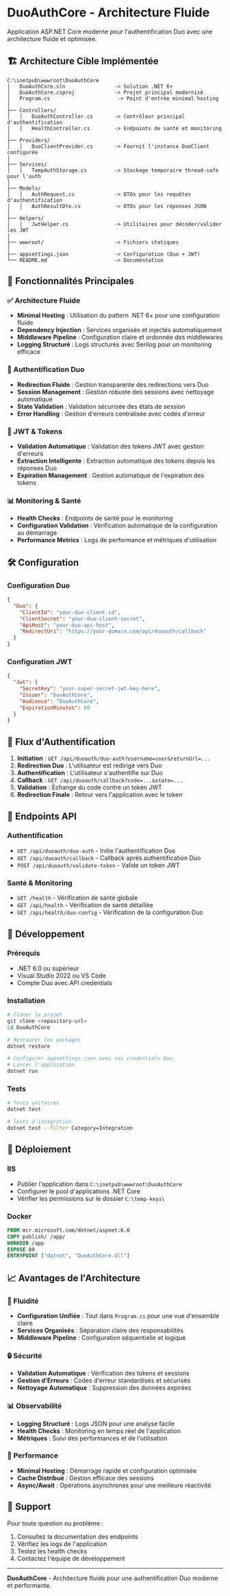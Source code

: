 # DuoAuthCore - Architecture Fluide

Application ASP.NET Core moderne pour l'authentification Duo avec une architecture fluide et optimisée.

## 🏗️ Architecture Cible Implémentée

```
C:\inetpub\wwwroot\DuoAuthCore
│   DuoAuthCore.sln                -> Solution .NET 6+
│   DuoAuthCore.csproj             -> Projet principal modernisé
│   Program.cs                      -> Point d'entrée minimal hosting
│
├── Controllers/
│   │   DuoAuthController.cs       -> Contrôleur principal d'authentification
│   │   HealthController.cs        -> Endpoints de santé et monitoring
│
├── Providers/
│   │   DuoClientProvider.cs       -> Fournit l'instance DuoClient configurée
│
├── Services/
│   │   TempAuthStorage.cs         -> Stockage temporaire thread-safe pour l'auth
│
├── Models/
│   │   AuthRequest.cs             -> DTOs pour les requêtes d'authentification
│   │   AuthResultDto.cs           -> DTOs pour les réponses JSON
│
├── Helpers/
│   │   JwtHelper.cs               -> Utilitaires pour décoder/valider les JWT
│
├── wwwroot/                       -> Fichiers statiques
│
├── appsettings.json               -> Configuration (Duo + JWT)
└── README.md                      -> Documentation
```

## 🚀 Fonctionnalités Principales

### ✅ Architecture Fluide
- **Minimal Hosting** : Utilisation du pattern .NET 6+ pour une configuration fluide
- **Dependency Injection** : Services organisés et injectés automatiquement
- **Middleware Pipeline** : Configuration claire et ordonnée des middlewares
- **Logging Structuré** : Logs structurés avec Serilog pour un monitoring efficace

### 🔐 Authentification Duo
- **Redirection Fluide** : Gestion transparente des redirections vers Duo
- **Session Management** : Gestion robuste des sessions avec nettoyage automatique
- **State Validation** : Validation sécurisée des états de session
- **Error Handling** : Gestion d'erreurs centralisée avec codes d'erreur

### 🎯 JWT & Tokens
- **Validation Automatique** : Validation des tokens JWT avec gestion d'erreurs
- **Extraction Intelligente** : Extraction automatique des tokens depuis les réponses Duo
- **Expiration Management** : Gestion automatique de l'expiration des tokens

### 📊 Monitoring & Santé
- **Health Checks** : Endpoints de santé pour le monitoring
- **Configuration Validation** : Vérification automatique de la configuration au démarrage
- **Performance Metrics** : Logs de performance et métriques d'utilisation

## 🛠️ Configuration

### Configuration Duo
```json
{
  "Duo": {
    "ClientId": "your-duo-client-id",
    "ClientSecret": "your-duo-client-secret",
    "ApiHost": "your-duo-api-host",
    "RedirectUri": "https://your-domain.com/api/duoauth/callback"
  }
}
```

### Configuration JWT
```json
{
  "Jwt": {
    "SecretKey": "your-super-secret-jwt-key-here",
    "Issuer": "DuoAuthCore",
    "Audience": "DuoAuthCore",
    "ExpirationMinutes": 60
  }
}
```

## 🔄 Flux d'Authentification

1. **Initiation** : `GET /api/duoauth/duo-auth?username=user&returnUrl=...`
2. **Redirection Duo** : L'utilisateur est redirigé vers Duo
3. **Authentification** : L'utilisateur s'authentifie sur Duo
4. **Callback** : `GET /api/duoauth/callback?code=...&state=...`
5. **Validation** : Échange du code contre un token JWT
6. **Redirection Finale** : Retour vers l'application avec le token

## 📡 Endpoints API

### Authentification
- `GET /api/duoauth/duo-auth` - Initie l'authentification Duo
- `GET /api/duoauth/callback` - Callback après authentification Duo
- `POST /api/duoauth/validate-token` - Valide un token JWT

### Santé & Monitoring
- `GET /health` - Vérification de santé globale
- `GET /api/health` - Vérification de santé détaillée
- `GET /api/health/duo-config` - Vérification de la configuration Duo

## 🔧 Développement

### Prérequis
- .NET 6.0 ou supérieur
- Visual Studio 2022 ou VS Code
- Compte Duo avec API credentials

### Installation
```bash
# Cloner le projet
git clone <repository-url>
cd DuoAuthCore

# Restaurer les packages
dotnet restore

# Configurer appsettings.json avec vos credentials Duo
# Lancer l'application
dotnet run
```

### Tests
```bash
# Tests unitaires
dotnet test

# Tests d'intégration
dotnet test --filter Category=Integration
```

## 🚀 Déploiement

### IIS
- Publier l'application dans `C:\inetpub\wwwroot\DuoAuthCore`
- Configurer le pool d'applications .NET Core
- Vérifier les permissions sur le dossier `C:\temp-keys\`

### Docker
```dockerfile
FROM mcr.microsoft.com/dotnet/aspnet:6.0
COPY publish/ /app/
WORKDIR /app
EXPOSE 80
ENTRYPOINT ["dotnet", "DuoAuthCore.dll"]
```

## 📈 Avantages de l'Architecture

### 🎯 Fluidité
- **Configuration Unifiée** : Tout dans `Program.cs` pour une vue d'ensemble claire
- **Services Organisés** : Séparation claire des responsabilités
- **Middleware Pipeline** : Configuration séquentielle et logique

### 🔒 Sécurité
- **Validation Automatique** : Vérification des tokens et sessions
- **Gestion d'Erreurs** : Codes d'erreur standardisés et sécurisés
- **Nettoyage Automatique** : Suppression des données expirées

### 📊 Observabilité
- **Logging Structuré** : Logs JSON pour une analyse facile
- **Health Checks** : Monitoring en temps réel de l'application
- **Métriques** : Suivi des performances et de l'utilisation

### 🚀 Performance
- **Minimal Hosting** : Démarrage rapide et configuration optimisée
- **Cache Distribué** : Gestion efficace des sessions
- **Async/Await** : Opérations asynchrones pour une meilleure réactivité

## 🤝 Support

Pour toute question ou problème :
1. Consultez la documentation des endpoints
2. Vérifiez les logs de l'application
3. Testez les health checks
4. Contactez l'équipe de développement

---

**DuoAuthCore** - Architecture fluide pour une authentification Duo moderne et performante.
